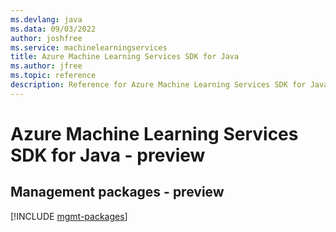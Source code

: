 ```yaml
---
ms.devlang: java
ms.data: 09/03/2022
author: joshfree
ms.service: machinelearningservices
title: Azure Machine Learning Services SDK for Java
ms.author: jfree
ms.topic: reference
description: Reference for Azure Machine Learning Services SDK for Java
---
```

# Azure Machine Learning Services SDK for Java - preview

## Management packages - preview
[!INCLUDE [mgmt-packages](machine-learning-services-mgmt-index.md)]